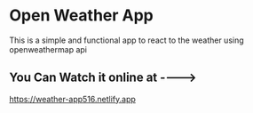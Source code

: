 # Open Weather App

This is a simple and functional app to react to the weather using openweathermap api
## You Can Watch it online at ---->
https://weather-app516.netlify.app

